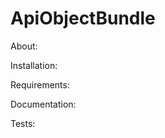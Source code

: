 ApiObjectBundle
========================


About: 

Installation:

Requirements:

Documentation:

Tests: